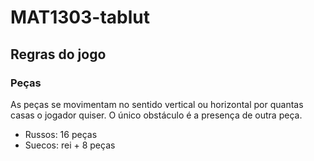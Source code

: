 # MAT1303-tablut

## Regras do jogo

### Peças
As peças se movimentam no sentido vertical ou horizontal por quantas casas o jogador quiser. O único obstáculo  é a presença de outra peça.
- Russos: 16 peças
- Suecos: rei + 8 peças
